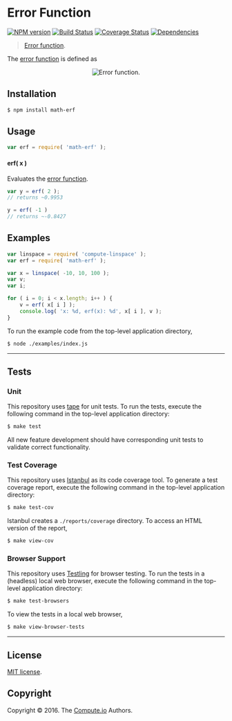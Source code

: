 Error Function
===
[![NPM version][npm-image]][npm-url] [![Build Status][build-image]][build-url] [![Coverage Status][coverage-image]][coverage-url] [![Dependencies][dependencies-image]][dependencies-url]

> [Error function][error-function].

The [error function][error-function] is defined as

<div class="equation" align="center" data-raw-text="\operatorname{erf}(x) = \frac{2}{\sqrt\pi}\int_0^x e^{-t^2}\,\mathrm dt." data-equation="eq:error_function">
	<img src="" alt="Error function.">
	<br>
</div>


## Installation

``` bash
$ npm install math-erf
```


## Usage

``` javascript
var erf = require( 'math-erf' );
```

#### erf( x )

Evaluates the [error function][error-function].

``` javascript
var y = erf( 2 );
// returns ~0.9953

y = erf( -1 )
// returns ~-0.8427
```


## Examples

``` javascript
var linspace = require( 'compute-linspace' );
var erf = require( 'math-erf' );

var x = linspace( -10, 10, 100 );
var v;
var i;

for ( i = 0; i < x.length; i++ ) {
	v = erf( x[ i ] );
	console.log( 'x: %d, erf(x): %d', x[ i ], v );
}
```

To run the example code from the top-level application directory,

``` bash
$ node ./examples/index.js
```


---
## Tests

### Unit

This repository uses [tape][tape] for unit tests. To run the tests, execute the following command in the top-level application directory:

``` bash
$ make test
```

All new feature development should have corresponding unit tests to validate correct functionality.


### Test Coverage

This repository uses [Istanbul][istanbul] as its code coverage tool. To generate a test coverage report, execute the following command in the top-level application directory:

``` bash
$ make test-cov
```

Istanbul creates a `./reports/coverage` directory. To access an HTML version of the report,

``` bash
$ make view-cov
```


### Browser Support

This repository uses [Testling][testling] for browser testing. To run the tests in a (headless) local web browser, execute the following command in the top-level application directory:

``` bash
$ make test-browsers
```

To view the tests in a local web browser,

``` bash
$ make view-browser-tests
```

<!-- [![browser support][browsers-image]][browsers-url] -->


---
## License

[MIT license](http://opensource.org/licenses/MIT).


## Copyright

Copyright &copy; 2016. The [Compute.io][compute-io] Authors.


[npm-image]: http://img.shields.io/npm/v/math-erf.svg
[npm-url]: https://npmjs.org/package/math-erf

[build-image]: http://img.shields.io/travis/math-io/erf/master.svg
[build-url]: https://travis-ci.org/math-io/erf

[coverage-image]: https://img.shields.io/codecov/c/github/math-io/erf/master.svg
[coverage-url]: https://codecov.io/github/math-io/erf?branch=master

[dependencies-image]: http://img.shields.io/david/math-io/erf.svg
[dependencies-url]: https://david-dm.org/math-io/erf

[dev-dependencies-image]: http://img.shields.io/david/dev/math-io/erf.svg
[dev-dependencies-url]: https://david-dm.org/dev/math-io/erf

[github-issues-image]: http://img.shields.io/github/issues/math-io/erf.svg
[github-issues-url]: https://github.com/math-io/erf/issues

[tape]: https://github.com/substack/tape
[istanbul]: https://github.com/gotwarlost/istanbul
[testling]: https://ci.testling.com

[compute-io]: https://github.com/compute-io/
[error-function]: https://en.wikipedia.org/wiki/Error_function